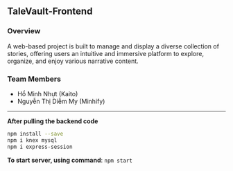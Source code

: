 ## TaleVault-Frontend
### Overview 
A web-based project is built to manage and display a diverse collection of stories, offering users an intuitive and immersive platform to explore, organize, and enjoy various narrative content.

### Team Members
- Hồ Minh Nhựt (Kaito)
- Nguyễn Thị Diễm My (Minhify)
---

**After pulling the backend code**
```sh
npm install --save
npm i knex mysql
npm i express-session
```
**To start server, using command**: ``npm start ``

